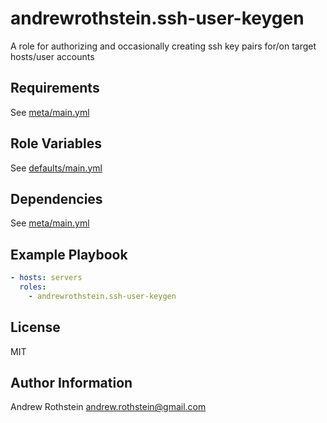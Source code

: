 andrewrothstein.ssh-user-keygen
===========================

A role for authorizing and occasionally creating ssh key pairs for/on target hosts/user accounts

Requirements
------------

See [meta/main.yml](meta/main.yml)

Role Variables
--------------

See [defaults/main.yml](defaults/main.yml)

Dependencies
------------

See [meta/main.yml](meta/main.yml)

Example Playbook
----------------

```yml
- hosts: servers
  roles:
    - andrewrothstein.ssh-user-keygen
```

License
-------

MIT

Author Information
------------------

Andrew Rothstein <andrew.rothstein@gmail.com>
